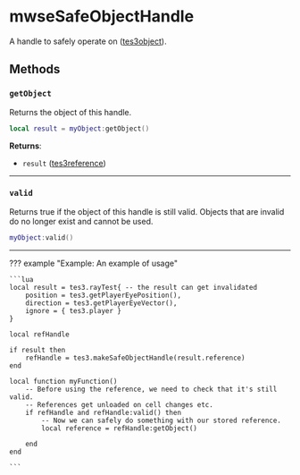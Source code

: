 # mwseSafeObjectHandle
<div class="search_terms" style="display: none">mwsesafeobjecthandle</div>

<!---
	This file is autogenerated. Do not edit this file manually. Your changes will be ignored.
	More information: https://github.com/MWSE/MWSE/tree/master/docs
-->

A handle to safely operate on ([tes3object](https://mwse.github.io/MWSE/types/tes3object/)).

## Methods

### `getObject`
<div class="search_terms" style="display: none">getobject, object</div>

Returns the object of this handle.

```lua
local result = myObject:getObject()
```

**Returns**:

* `result` ([tes3reference](../../types/tes3reference))

***

### `valid`
<div class="search_terms" style="display: none">valid</div>

Returns true if the object of this handle is still valid. Objects that are invalid do no longer exist and cannot be used.

```lua
myObject:valid()
```

***

??? example "Example: An example of usage"

	```lua
	local result = tes3.rayTest{ -- the result can get invalidated
		position = tes3.getPlayerEyePosition(),
		direction = tes3.getPlayerEyeVector(),
		ignore = { tes3.player }
	}
	
	local refHandle
	
	if result then
		refHandle = tes3.makeSafeObjectHandle(result.reference)
	end
	
	local function myFunction()
		-- Before using the reference, we need to check that it's still valid.
		-- References get unloaded on cell changes etc.
		if refHandle and refHandle:valid() then
			-- Now we can safely do something with our stored reference.
			local reference = refHandle:getObject()
	
		end
	end

	```


